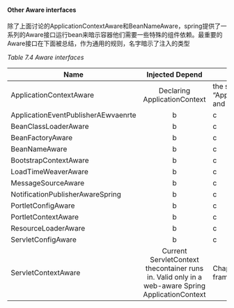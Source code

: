 #### Other Aware interfaces

除了上面讨论的ApplicationContextAware和BeanNameAware，spring提供了一系列的Aware接口运行bean来暗示容器他们需要一些特殊的组件依赖。最重要的Aware接口在下面被总结，作为通用的规则，名字暗示了注入的类型

*Table 7.4 Aware interfaces*

Name | Injected Depend | Explained in...
-- | :--: |--
ApplicationContextAware | Declaring ApplicationContext | the section called “ApplicationContextAware and BeanNameAware”
ApplicationEventPublisherAEwvaenrte | b | c
BeanClassLoaderAware | b | c
BeanFactoryAware | b | c
BeanNameAware | b | c
BootstrapContextAware | b | c
LoadTimeWeaverAware | b | c
MessageSourceAware | b | c
NotificationPublisherAwareSpring | b | c
PortletConfigAware | b | c
PortletContextAware | b | c
ResourceLoaderAware | b | c
ServletConfigAware | b | c
ServletContextAware | Current ServletContext thecontainer runs in. Valid only in a web-aware Spring ApplicationContext | Chapter 22, Web MVC framework






